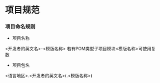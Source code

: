 # 项目规范

### 项目命名规则


* 项目名称

 <开发者的英文名>-<模版名称>
 若有POM类型子项目模块<模版名称>可使用复数

* 项目包名

 <语言地区>.<开发者的英文名>(.<模版名称>)
